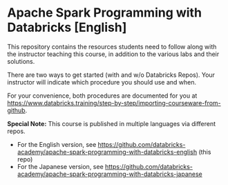 # Apache Spark Programming with Databricks [English]

This repository contains the resources students need to follow along with the instructor teaching this course, in addition to the various labs and their solutions.

There are two ways to get started (with and w/o Databricks Repos). Your instructor will indicate which procedure you should use and when.

For your convenience, both procedures are documented for you at  
<a href="https://www.databricks.training/step-by-step/importing-courseware-from-github" target="_blank">https&#58;//www.databricks.training/step-by-step/importing-courseware-from-github</a>.<br/>

**Special Note:** This course is published in multiple languages via different repos.
* For the English version, see https://github.com/databricks-academy/apache-spark-programming-with-databricks-english (this repo)
* For the Japanese version, see https://github.com/databricks-academy/apache-spark-programming-with-databricks-japanese 
